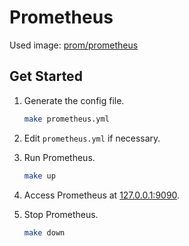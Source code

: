 # Prometheus

Used image:
[prom/prometheus](https://hub.docker.com/r/prom/prometheus)

## Get Started

1.  Generate the config file.

    ```bash
    make prometheus.yml
    ```

2.  Edit `prometheus.yml` if necessary.

3.  Run Prometheus.

    ```bash
    make up
    ```

4.  Access Prometheus at [127.0.0.1:9090](127.0.0.1:9090).

5.  Stop Prometheus.

    ```bash
    make down
    ```
